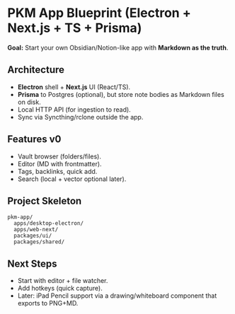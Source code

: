# PKM App Blueprint (Electron + Next.js + TS + Prisma)
**Goal:** Start your own Obsidian/Notion-like app with **Markdown as the truth**.

## Architecture
- **Electron** shell + **Next.js** UI (React/TS).  
- **Prisma** to Postgres (optional), but store note bodies as Markdown files on disk.  
- Local HTTP API (for ingestion to read).  
- Sync via Syncthing/rclone outside the app.

## Features v0
- Vault browser (folders/files).  
- Editor (MD with frontmatter).  
- Tags, backlinks, quick add.  
- Search (local + vector optional later).

## Project Skeleton
```
pkm-app/
  apps/desktop-electron/
  apps/web-next/
  packages/ui/
  packages/shared/
```

## Next Steps
- Start with editor + file watcher.  
- Add hotkeys (quick capture).  
- Later: iPad Pencil support via a drawing/whiteboard component that exports to PNG+MD.
